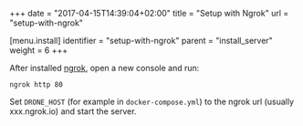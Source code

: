 +++
date = "2017-04-15T14:39:04+02:00"
title = "Setup with Ngrok"
url = "setup-with-ngrok"

[menu.install]
  identifier = "setup-with-ngrok"
  parent = "install_server"
  weight = 6
+++

After installed [ngrok](https://ngrok.com/), open a new console and run:

```
ngrok http 80
```

Set `DRONE_HOST` (for example in `docker-compose.yml`) to the ngrok url (usually xxx.ngrok.io) and start the server.

